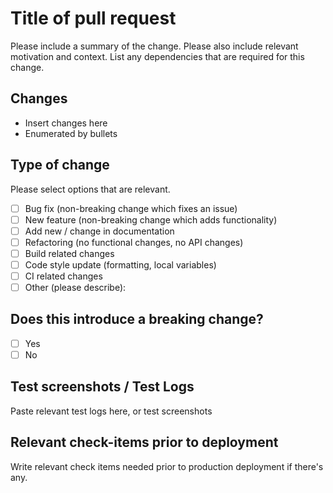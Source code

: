 # Title of pull request

Please include a summary of the change. Please also include relevant motivation and context. List any dependencies that are required for this change.

## Changes

- Insert changes here
- Enumerated by bullets

## Type of change

Please select options that are relevant.

- [ ] Bug fix (non-breaking change which fixes an issue)
- [ ] New feature (non-breaking change which adds functionality)
- [ ] Add new / change in documentation
- [ ] Refactoring (no functional changes, no API changes)
- [ ] Build related changes
- [ ] Code style update (formatting, local variables)
- [ ] CI related changes
- [ ] Other (please describe):

## Does this introduce a breaking change?

- [ ] Yes
- [ ] No

## Test screenshots / Test Logs

Paste relevant test logs here, or test screenshots

## Relevant check-items prior to deployment

Write relevant check items needed prior to production deployment if there's any.
